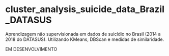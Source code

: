 # cluster_analysis_suicide_data_Brazil_DATASUS
Aprendizagem não supervisionada em dados de suicídio no Brasil (2014 a 2018 do DATASUS). Utilizando KMeans, DBScan e medidas de similaridade.

EM DESENVOLVIMENTO
